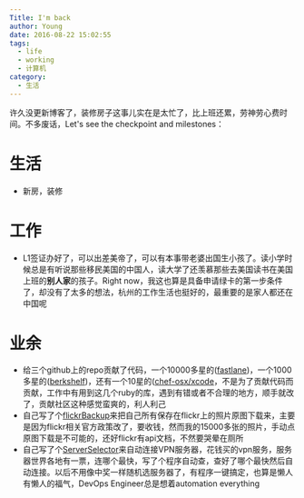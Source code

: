 ```yaml
---
Title: I'm back
author: Young
date: 2016-08-22 15:02:55
tags: 
  - life
  - working
  - 计算机
category:
  - 生活
---
```


许久没更新博客了，装修房子这事儿实在是太忙了，比上班还累，劳神劳心费时间。不多废话，Let's see the checkpoint and milestones：
 
# 生活
 
 * 新房，装修

# 工作
 
 * L1签证办好了，可以出差美帝了，可以有本事带老婆出国生小孩了。读小学时候总是有听说那些移民美国的中国人，读大学了还羡慕那些去美国读书在美国上班的**别人家**的孩子。Right now，我这也算是具备申请绿卡的第一步条件了，却没有了太多的想法，杭州的工作生活也挺好的，最重要的是家人都还在中国呢
 	
# 业余 
 * 给三个github上的repo贡献了代码，一个10000多星的([fastlane](https://github.com/fastlane/fastlane))，一个1000多星的([berkshelf](https://github.com/berkshelf/berkshelf))，还有一个10星的([chef-osx/xcode](https://github.com/chef-osx/xcode)，不是为了贡献代码而贡献，工作中有用到这几个ruby的库，遇到有错或者不合理的地方，顺手就改了，贡献社区这种感觉蛮爽的，利人利己
 * 自己写了个[flickrBackup](https://github.com/yyq/flickrBackup)来把自己所有保存在flickr上的照片原图下载来，主要是因为flickr相关官方政策改了，要收钱，然而我的15000多张的照片，手动点原图下载是不可能的，还好flickr有api文档，不然要哭晕在厕所
 * 自己写了个[ServerSelector](https://github.com/yyq/yuntiServerSelector)来自动连接VPN服务器，花钱买的vpn服务，服务器世界各地有一票，连哪个最快，写了个程序自动查，查好了哪个最快然后自动连接。以后不用像中奖一样随机选服务器了，有程序一键搞定，也算是懒人有懒人的福气，DevOps Engineer总是想着automation everything